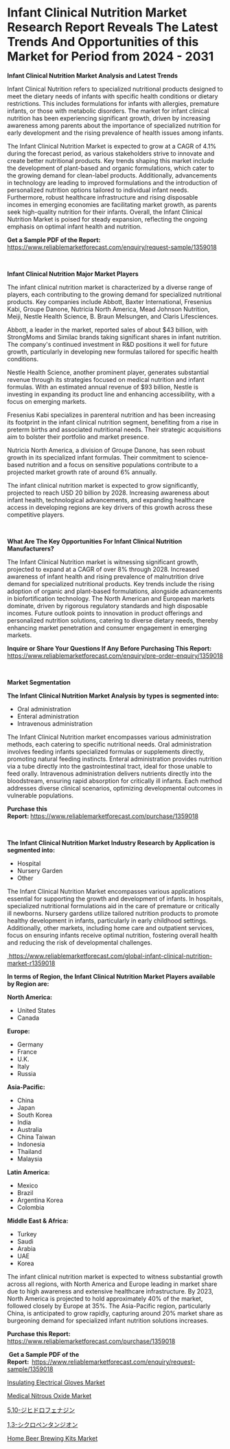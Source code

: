 <p><h1>Infant Clinical Nutrition Market Research Report Reveals The Latest Trends And Opportunities of this Market for Period from 2024 - 2031</h1></p><p><strong>Infant Clinical Nutrition Market Analysis and Latest Trends</strong></p>
<p><p>Infant Clinical Nutrition refers to specialized nutritional products designed to meet the dietary needs of infants with specific health conditions or dietary restrictions. This includes formulations for infants with allergies, premature infants, or those with metabolic disorders. The market for infant clinical nutrition has been experiencing significant growth, driven by increasing awareness among parents about the importance of specialized nutrition for early development and the rising prevalence of health issues among infants.</p><p>The Infant Clinical Nutrition Market is expected to grow at a CAGR of 4.1% during the forecast period, as various stakeholders strive to innovate and create better nutritional products. Key trends shaping this market include the development of plant-based and organic formulations, which cater to the growing demand for clean-label products. Additionally, advancements in technology are leading to improved formulations and the introduction of personalized nutrition options tailored to individual infant needs. Furthermore, robust healthcare infrastructure and rising disposable incomes in emerging economies are facilitating market growth, as parents seek high-quality nutrition for their infants. Overall, the Infant Clinical Nutrition Market is poised for steady expansion, reflecting the ongoing emphasis on optimal infant health and nutrition.</p></p>
<p><strong>Get a Sample PDF of the Report:&nbsp;</strong> <a href="https://www.reliablemarketforecast.com/enquiry/request-sample/1359018">https://www.reliablemarketforecast.com/enquiry/request-sample/1359018</a></p>
<p>&nbsp;</p>
<p><strong>Infant Clinical Nutrition Major Market Players</strong></p>
<p><p>The infant clinical nutrition market is characterized by a diverse range of players, each contributing to the growing demand for specialized nutritional products. Key companies include Abbott, Baxter International, Fresenius Kabi, Groupe Danone, Nutricia North America, Mead Johnson Nutrition, Meiji, Nestle Health Science, B. Braun Melsungen, and Claris Lifesciences.</p><p>Abbott, a leader in the market, reported sales of about $43 billion, with StrongMoms and Similac brands taking significant shares in infant nutrition. The company's continued investment in R&D positions it well for future growth, particularly in developing new formulas tailored for specific health conditions.</p><p>Nestle Health Science, another prominent player, generates substantial revenue through its strategies focused on medical nutrition and infant formulas. With an estimated annual revenue of $93 billion, Nestle is investing in expanding its product line and enhancing accessibility, with a focus on emerging markets.</p><p>Fresenius Kabi specializes in parenteral nutrition and has been increasing its footprint in the infant clinical nutrition segment, benefiting from a rise in preterm births and associated nutritional needs. Their strategic acquisitions aim to bolster their portfolio and market presence.</p><p>Nutricia North America, a division of Groupe Danone, has seen robust growth in its specialized infant formulas. Their commitment to science-based nutrition and a focus on sensitive populations contribute to a projected market growth rate of around 6% annually.</p><p>The infant clinical nutrition market is expected to grow significantly, projected to reach USD 20 billion by 2028. Increasing awareness about infant health, technological advancements, and expanding healthcare access in developing regions are key drivers of this growth across these competitive players.</p></p>
<p>&nbsp;</p>
<p><strong>What Are The Key Opportunities For Infant Clinical Nutrition Manufacturers?</strong></p>
<p><p>The Infant Clinical Nutrition market is witnessing significant growth, projected to expand at a CAGR of over 8% through 2028. Increased awareness of infant health and rising prevalence of malnutrition drive demand for specialized nutritional products. Key trends include the rising adoption of organic and plant-based formulations, alongside advancements in biofortification technology. The North American and European markets dominate, driven by rigorous regulatory standards and high disposable incomes. Future outlook points to innovation in product offerings and personalized nutrition solutions, catering to diverse dietary needs, thereby enhancing market penetration and consumer engagement in emerging markets.</p></p>
<p><strong>Inquire or Share Your Questions If Any Before Purchasing This Report:</strong> <a href="https://www.reliablemarketforecast.com/enquiry/pre-order-enquiry/1359018">https://www.reliablemarketforecast.com/enquiry/pre-order-enquiry/1359018</a></p>
<p>&nbsp;</p>
<p><strong>Market Segmentation</strong></p>
<p><strong>The Infant Clinical Nutrition Market Analysis by types is segmented into:</strong></p>
<p><ul><li>Oral administration</li><li>Enteral administration</li><li>Intravenous administration</li></ul></p>
<p><p>The Infant Clinical Nutrition market encompasses various administration methods, each catering to specific nutritional needs. Oral administration involves feeding infants specialized formulas or supplements directly, promoting natural feeding instincts. Enteral administration provides nutrition via a tube directly into the gastrointestinal tract, ideal for those unable to feed orally. Intravenous administration delivers nutrients directly into the bloodstream, ensuring rapid absorption for critically ill infants. Each method addresses diverse clinical scenarios, optimizing developmental outcomes in vulnerable populations.</p></p>
<p><strong>Purchase this Report:&nbsp;</strong><a href="https://www.reliablemarketforecast.com/purchase/1359018">https://www.reliablemarketforecast.com/purchase/1359018</a></p>
<p>&nbsp;</p>
<p><strong>The Infant Clinical Nutrition Market Industry Research by Application is segmented into:</strong></p>
<p><ul><li>Hospital</li><li>Nursery Garden</li><li>Other</li></ul></p>
<p><p>The Infant Clinical Nutrition Market encompasses various applications essential for supporting the growth and development of infants. In hospitals, specialized nutritional formulations aid in the care of premature or critically ill newborns. Nursery gardens utilize tailored nutrition products to promote healthy development in infants, particularly in early childhood settings. Additionally, other markets, including home care and outpatient services, focus on ensuring infants receive optimal nutrition, fostering overall health and reducing the risk of developmental challenges.</p></p>
<p><a href="https://www.reliablemarketforecast.com/global-infant-clinical-nutrition-market-r1359018">&nbsp;https://www.reliablemarketforecast.com/global-infant-clinical-nutrition-market-r1359018</a></p>
<p><strong>In terms of Region, the Infant Clinical Nutrition Market Players available by Region are:</strong></p>
<p>
    <p> <strong> North America: </strong>
        <ul>
            <li>United States</li>
            <li>Canada</li>
        </ul>
        </p> 
    <p> <strong> Europe: </strong>
        <ul>
            <li>Germany</li>
            <li>France</li>
            <li>U.K.</li>
            <li>Italy</li>
            <li>Russia</li>
        </ul>
        </p> 
    <p> <strong> Asia-Pacific: </strong>
        <ul>
            <li>China</li>
            <li>Japan</li>
            <li>South Korea</li>
            <li>India</li>
            <li>Australia</li>
            <li>China Taiwan</li>
            <li>Indonesia</li>
            <li>Thailand</li>
            <li>Malaysia</li>
        </ul>
        </p> 
    <p> <strong> Latin America: </strong>
        <ul>
            <li>Mexico</li>
            <li>Brazil</li>
            <li>Argentina Korea</li>
            <li>Colombia</li>
        </ul>
        </p> 
    <p> <strong> Middle East & Africa: </strong>
        <ul>
            <li>Turkey</li>
            <li>Saudi</li>
            <li>Arabia</li>
            <li>UAE</li>
            <li>Korea</li>
        </ul>
    </p>
    </p>
<p><p>The infant clinical nutrition market is expected to witness substantial growth across all regions, with North America and Europe leading in market share due to high awareness and extensive healthcare infrastructure. By 2023, North America is projected to hold approximately 40% of the market, followed closely by Europe at 35%. The Asia-Pacific region, particularly China, is anticipated to grow rapidly, capturing around 20% market share as burgeoning demand for specialized infant nutrition solutions increases.</p></p>
<p><strong>Purchase this Report: </strong><a href="https://www.reliablemarketforecast.com/purchase/1359018">https://www.reliablemarketforecast.com/purchase/1359018</a></p>
<p>&nbsp;<strong>Get a Sample PDF of the Report:&nbsp;&nbsp;</strong><a href="https://www.reliablemarketforecast.com/enquiry/request-sample/1359018">https://www.reliablemarketforecast.com/enquiry/request-sample/1359018</a></p>
<p><strong></strong></p>
<p><p><a href="https://www.linkedin.com/pulse/insulating-electrical-gloves-market-industry-landscape-growth-trajectories-oafqe?trackingId=1j0iCYhTR1uC8FhCYpTMSA%3D%3D">Insulating Electrical Gloves Market</a></p><p><a href="https://www.linkedin.com/pulse/medical-nitrous-oxide-market-global-insights-sales-yrngc?trackingId=brK4p8S5S5uRm5KqIbuREg%3D%3D">Medical Nitrous Oxide Market</a></p><p><a href="https://medium.com/@winonawolff1921/5-10-dihydrophenazine-market-%E3%81%AF-%E3%82%B3%E3%82%B9%E3%83%88%E7%AE%A1%E7%90%86%E3%81%A8%E5%8A%B9%E7%8E%87%E5%90%91%E4%B8%8A%E3%82%92%E5%84%AA%E5%85%88%E3%81%97%E3%81%BE%E3%81%99-%E3%81%95%E3%82%89%E3%81%AB-%E5%A0%B1%E5%91%8A%E6%9B%B8%E3%81%AF%E5%B8%82%E5%A0%B4%E3%81%AE%E9%9C%80%E8%A6%81%E9%9D%A2%E3%81%A8%E4%BE%9B%E7%B5%A6%E9%9D%A2%E3%81%AE%E4%B8%A1%E6%96%B9%E3%82%92%E3%82%AB%E3%83%90%E3%83%BC%E3%81%97%E3%81%A6%E3%81%84%E3%81%BE%E3%81%99-a78017679270">5,10-ジヒドロフェナジン</a></p><p><a href="https://medium.com/@winonawolff1921/1-3-cyclopentanedione-market-%E3%81%AF-%E3%82%B3%E3%82%B9%E3%83%88%E7%AE%A1%E7%90%86%E3%81%A8%E5%8A%B9%E7%8E%87%E5%90%91%E4%B8%8A%E3%82%92%E5%84%AA%E5%85%88%E3%81%97%E3%81%BE%E3%81%99-%E3%81%95%E3%82%89%E3%81%AB-%E5%A0%B1%E5%91%8A%E6%9B%B8%E3%81%AF%E5%B8%82%E5%A0%B4%E3%81%AE%E9%9C%80%E8%A6%81%E9%9D%A2%E3%81%A8%E4%BE%9B%E7%B5%A6%E9%9D%A2%E3%81%AE%E4%B8%A1%E6%96%B9%E3%82%92%E3%82%AB%E3%83%90%E3%83%BC%E3%81%97%E3%81%A6%E3%81%84%E3%81%BE%E3%81%99-17244914e09a">1,3-シクロペンタンジオン</a></p><p><a href="https://github.com/gdfhhhj/Market-Research-Report-List-6/blob/main/home-beer-brewing-kits-market.md">Home Beer Brewing Kits Market</a></p></p>
